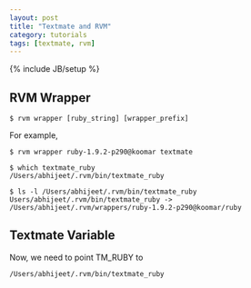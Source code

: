 ```yaml
---
layout: post
title: "Textmate and RVM"
category: tutorials
tags: [textmate, rvm]
---
```

{% include JB/setup %}

## RVM Wrapper

	$ rvm wrapper [ruby_string] [wrapper_prefix]
	
For example,

	$ rvm wrapper ruby-1.9.2-p290@koomar textmate

	$ which textmate_ruby
	/Users/abhijeet/.rvm/bin/textmate_ruby
	
	$ ls -l /Users/abhijeet/.rvm/bin/textmate_ruby	
	Users/abhijeet/.rvm/bin/textmate_ruby -> 
	/Users/abhijeet/.rvm/wrappers/ruby-1.9.2-p290@koomar/ruby
	
## Textmate Variable

Now, we need to point TM\_RUBY to 
	
	/Users/abhijeet/.rvm/bin/textmate_ruby

